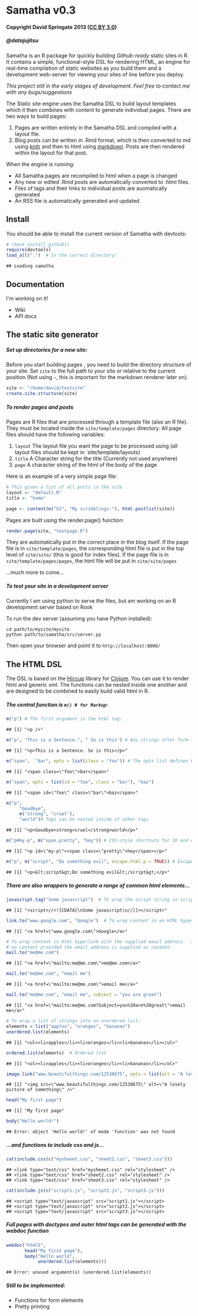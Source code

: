 Samatha v0.3
============

#### Copyright David Springate 2013 ([CC BY 3.0](creativecommons.org/licenses/by/3.0))
##### @datajujitsu


Samatha is an R package for quickly building _Github-ready_ static sites in R. It contains a simple, functional-style DSL for rendering HTML, an engine for real-time compilation of static websites as you build them and a development web-server for viewing your sites of line before you deploy. 

*This project still in the early stages of development. Feel free to contact me with any bugs/suggestions*


The Static site engine uses the Samatha DSL to build layout templates which it then combines with content to generate individual pages. 
There are two ways to build pages:

1. Pages are written entirely in the Samatha DSL and compiled with a layout file.
2. Blog posts can be written in .Rmd format, which is then converted to md using [knitr](http://yihui.name/knitr/) and then to html using [markdown](http://cran.r-project.org/web/packages/markdown/index.html). Posts are then rendered within the layout for that post. 

When the engine is running:

* All Samatha pages are recompiled to html when a page is changed
* Any new or edited .Rmd posts are automatically converted to .html files.
* Files of tags and their links to individual posts are auomatically generated
* An RSS file is automatically generated and updated

## Install

You should be able to install the current version of Samatha with devtools:


```r
# check install_github()
require(devtools)
load_all(".")  # In the correct directory!
```

```
## Loading samatha
```


## Documentation

I'm working on it!

* Wiki
* API docs

## The static site generator

##### Set up directories for a new site:

Before you start building pages , you need to build the directory structure of your site. Set `site` to the full path to your site or relative to the current position (Not using `~`, this is important for the markdown renderer later on).


```r
site <- "/home/david/testsite"
create.site.structure(site)
```


##### To render pages and posts

Pages are R files that are processed through a template file (also an R file). They must be located inside the `site/template/pages` directory. All page files should have the following variables:

1. `layout` The layout file you want the page to be processed using (all layout files should be kept in `site/template/layouts)
2. `title` A Character string for the title (Currently not used anywhere)
3. `page` A character string of the html of the body of the page

Here is an example of a very simple page file:


```r
# This gives a list of all posts in the site
layout <- "default.R"
title <- "home"

page <- content(m("h2", "My scribblings:"), html.postlist(site))
```


Pages are built using the render.page() function:


```r
render.page(site, "testpage.R")
```


They are automatically put in the correct place in the blog itself.  If the page file is in `site/template/pages`, the corresponding html file is put in the top level of `site/site/` (this is good for index files). If the page file is in `site/template/pages/pages`, the html file will be put in  `site/site/pages`

...much more to come...

##### To test your site in a development server

Currently I am using python to serve the files, but am working on an R development server based on Rook

To run the dev server (assuming you have Python installed):

```
cd path/to/mysite/mysite
python path/to/samatha/src/server.py
```
Then open your browser and point it to `http://localhost:8000/`

## The HTML DSL

The DSL is based on the [Hiccup](http://github.com/weavejester/hiccup) library for [Clojure](clojure.org).  You can use it to render html and generic xml.  The functions can be nested inside one another and are designed to be combined to easily build valid html in R.


##### The central function is `m() # for Markup`:


```r
m("p") # The first argument is the html tag:
```

```
## [1] "<p />"
```

```r
m("p", "This is a Sentence.", " So is this") # Any strings after form the content of the tag:
```

```
## [1] "<p>This is a Sentence. So is this</p>"
```

```r
m("span",  "bar", opts = list(class = "foo")) # The opts list defines html tag attributes
```

```
## [1] "<span class=\"foo\">bar</span>"
```

```r
m("span", opts = list(id = "foo", class = "bar"), "baz") 
```

```
## [1] "<span id=\"foo\" class=\"bar\">baz</span>"
```

```r
m("p", 
     "Goodbye", 
     m("strong", "cruel"), 
     "world")# Tags can be nested inside of other tags
```

```
## [1] "<p>Goodbye<strong>cruel</strong>world</p>"
```

```r
m("p#my-p", m("span.pretty", "hey")) # CSS-style shortcuts for ID and class
```

```
## [1] "<p id=\"my-p\"><span class=\"pretty\">hey</span></p>"
```

```r
m("p", m("script", "Do something evil", escape.html.p = TRUE)) # Escape a tag using escape.html.p = TRUE
```

```
## [1] "<p>&lt;script&gt;Do something evil&lt;/script&gt;</p>"
```


##### There are also wrappers to generate a range of common html elements...


```r
javascript.tag("Some javascript")  # To wrap the script string in script tags and a CDATA section
```

```
## [1] "<script>//<![CDATA[\nSome javascript\n//]]></script>"
```

```r
link.to("www.google.com", "Google")  # To wrap content in an HTML hyperlink with the supplied URL
```

```
## [1] "<a href=\"www.google.com\">Google</a>"
```

```r
# To wrap content in html hyperlink with the supplied email address.  If
# no content provided the email address is supplied as content:
mail.to("me@me.com")
```

```
## [1] "<a href=\"mailto:me@me.com\">me@me.com</a>"
```

```r
mail.to("me@me.com", "email me")
```

```
## [1] "<a href=\"mailto:me@me.com\">email me</a>"
```

```r
mail.to("me@me.com", "email me", subject = "you are great")
```

```
## [1] "<a href=\"mailto:me@me.com?Subject=you%20are%20great\">email me</a>"
```

```r
# To wrap a list of strings into an unordered list:
elements = list("apples", "oranges", "bananas")
unordered.list(elements)
```

```
## [1] "<ul><li>apples</li><li>oranges</li><li>bananas</li></ul>"
```

```r
ordered.list(elements)  # Ordered list
```

```
## [1] "<ol><li>apples</li><li>oranges</li><li>bananas</li></ol>"
```

```r
image.link("www.beautifulthings.com/12538675", opts = list(alt = "A lovely picture of something"))  # link to an image
```

```
## [1] "<img src=\"www.beautifulthings.com/12538675\" alt=\"A lovely picture of something\" />"
```

```r
head("My first page")
```

```
## [1] "My first page"
```

```r
body("Hello world!")
```

```
## Error: object 'Hello world!' of mode 'function' was not found
```


##### ...and functions to include css and js...


```r
cat(include.css(c("mysheeet.css", "sheet2.css", "sheet3.css")))
```

```
## <link type="text/css" href="mysheeet.css" rel="stylesheet" />
## <link type="text/css" href="sheet2.css" rel="stylesheet" />
## <link type="text/css" href="sheet3.css" rel="stylesheet" />
```

```r
cat(include.js(c("script1.js", "script2.js", "script3.js")))
```

```
## <script type="text/javascript" src="script1.js"></script>
## <script type="text/javascript" src="script2.js"></script>
## <script type="text/javascript" src="script3.js"></script>
```


##### Full pages with doctypes and outer html tags can be generated with the webdoc function


```r
webdoc("html5",
       head("My first page"),
       body("Hello world",
            unordered.list(elements)))
```

```
## Error: unused argument(s) (unordered.list(elements))
```



##### Still to be implemented:

* Functions for form elements
* Pretty printing




